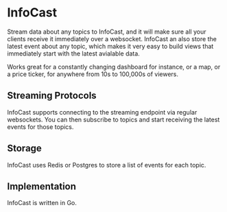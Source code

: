 # InfoCast

Stream data about any topics to InfoCast, and it will make sure all your clients receive it immediately over a websocket. InfoCast an also store the latest event about any topic, which makes it very easy to build views that immediately start with the latest avialable data. 

Works great for a constantly changing dashboard for instance, or a map, or a price ticker, for anywhere from 10s to 100,000s of viewers. 

## Streaming Protocols

InfoCast supports connecting to the streaming endpoint via regular websockets. You can then subscribe to topics and start receiving the latest events for those topics. 

## Storage

InfoCast uses Redis or Postgres to store a list of events for each topic. 

## Implementation

InfoCast is written in Go. 
